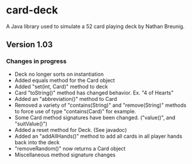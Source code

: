 # card-deck
A Java library used to simulate a 52 card playing deck by Nathan Breunig.
## Version 1.03
### Changes in progress
  - Deck no longer sorts on instantiation
  - Added equals method for the Card object
  - Added "set(int, Card)" method to deck
  - Card "toString()" method has changed behavior. Ex. "4 of Hearts"
  - Added an "abbreviation()" method to Card
  - Removed a variety of "contains(String)" and "remove(String)" methods to force use of type "contains(Card)" for example.
  - Some Card method signatures have been changed. ("value()", and "suitValue()")
  - Added a reset method for Deck. (See javadoc)
  - Added an "addAllHands()" method to add all cards in all player hands back into the deck
  - "removeRandom()" now returns a Card object
  - Miscellaneous method signature changes

